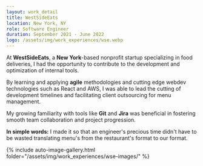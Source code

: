 ```yaml
---
layout: work_detail
title: WestSideEats
location: New York, NY
role: Software Engineer
duration: September 2021 - June 2022
logo: /assets/img/work_experiences/wse.webp
---
```


At **WestSideEats**, a **New York**-based nonprofit startup specializing in food deliveries, I had the opportunity to contribute to the development and optimization of internal tools.

By learning and applying **agile** methodologies and cutting edge webdev technologies such as React and AWS, I was able to lead the cutting of development timelines and facilitating client outsourcing for menu management.

My growing familiarity with tools like **Git** and **Jira** was beneficial in fostering smooth team collaboration and project progression.

**In simple words:** I made it so that an engineer's precious time didn't have to be wasted translating menu's from the restaurant's format to our format.

{% include auto-image-gallery.html folder="/assets/img/work_experiences/wse-images/" %}
